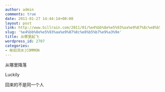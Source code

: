 ```yaml
---
author: admin
comments: true
date: 2011-01-27 14:44:14+00:00
layout: post
link: http://www.billrain.com/2011/01/%e4%bb%8e%e5%93%aa%e9%87%8c%e8%b5%b7%e9%a3%9e/
slug: '%e4%bb%8e%e5%93%aa%e9%87%8c%e8%b5%b7%e9%a3%9e'
title: 从哪里起飞
wordpress_id: 2707
categories:
- 帐如流水|COMMON
---
```


从哪里降落

Luckily

回来的不是同一个人
